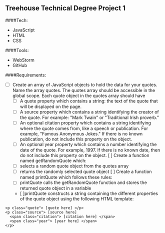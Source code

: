 ## Treehouse Technical Degree Project 1

####Tech:
- JavaScript
- HTML
- CSS

####Tools:
- WebStorm
- GitHub 

####Requirements:
- [ ] Create an array of JavaScript objects to hold the data for your quotes. Name the array quotes. The quotes array should be accessible in the global scope.
Each quote object in the quotes array should have 
	- [ ] A quote property which contains a string: the text of the quote that will be displayed on the page.
	- [ ] A source property which contains a string identifying the creator of the quote. For example: "Mark Twain" or "Traditional Irish proverb.”
	- [ ] An optional citation property which contains a string identifying where the quote comes from, like a speech or publication. For example, "Famous Anonymous Jokes." If there is no known publication, do not include this property on the object.
	- [ ] An optional year property which contains a number identifying the date of the quote. For example, 1997. If there is no known date, then do not include this property on the object.
[ ] Create a function named getRandomQuote which:
	- [ ] selects a random quote object from the quotes array
	- [ ] returns the randomly selected quote object
[ ] Create a function named printQuote which follows these rules:
	- [ ] printQuote calls the getRandomQuote function and stores the returned quote object in a variable
	- [ ]printQuote constructs a string containing the different properties of the quote object using the following HTML template:
```
<p class="quote"> [quote here] </p>
<p class="source"> [source here]
  <span class="citation"> [citation here] </span>
  <span class="year"> [year here] </span>
</p>
```
